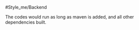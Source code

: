 #Style_me/Backend

The codes would run as long as maven is added, and all other dependencies built.
